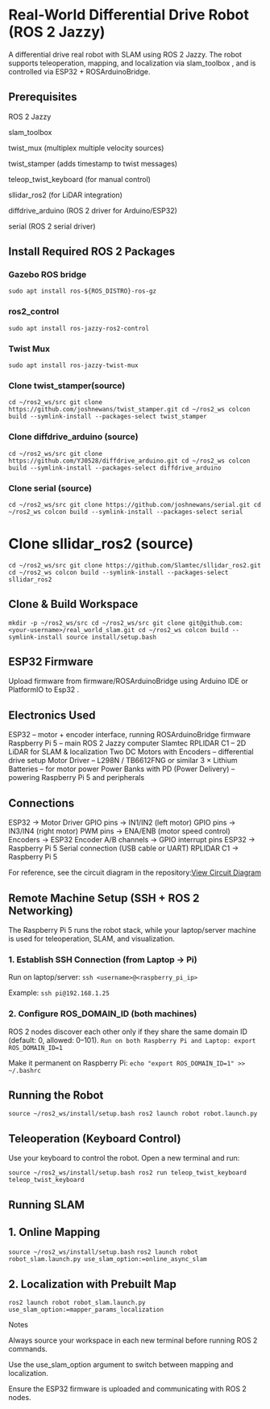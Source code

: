 # Real-World Differential Drive Robot (ROS 2 Jazzy)

A differential drive real robot with SLAM using ROS 2 Jazzy.
The robot supports teleoperation, mapping, and localization via slam_toolbox
, and is controlled via ESP32 + ROSArduinoBridge.

## Prerequisites

ROS 2 Jazzy

slam_toolbox

twist_mux (multiplex multiple velocity sources)

twist_stamper (adds timestamp to twist messages)

teleop_twist_keyboard (for manual control)

sllidar_ros2 (for LiDAR integration)

diffdrive_arduino (ROS 2 driver for Arduino/ESP32)

serial (ROS 2 serial driver)

## Install Required ROS 2 Packages

### Gazebo ROS bridge
`sudo apt install ros-${ROS_DISTRO}-ros-gz`

### ros2_control
`sudo apt install ros-jazzy-ros2-control`

### Twist Mux
`sudo apt install ros-jazzy-twist-mux`

### Clone twist_stamper(source)
`cd ~/ros2_ws/src
git clone https://github.com/joshnewans/twist_stamper.git
cd ~/ros2_ws
colcon build --symlink-install --packages-select twist_stamper`

### Clone diffdrive_arduino (source)
`cd ~/ros2_ws/src
git clone https://github.com/YJ0528/diffdrive_arduino.git
cd ~/ros2_ws
colcon build --symlink-install --packages-select diffdrive_arduino`

### Clone serial (source)
`cd ~/ros2_ws/src
git clone https://github.com/joshnewans/serial.git
cd ~/ros2_ws
colcon build --symlink-install --packages-select serial`

# Clone sllidar_ros2 (source)
`cd ~/ros2_ws/src
git clone https://github.com/Slamtec/sllidar_ros2.git
cd ~/ros2_ws
colcon build --symlink-install --packages-select sllidar_ros2`

## Clone & Build Workspace
`mkdir -p ~/ros2_ws/src
cd ~/ros2_ws/src
git clone git@github.com:<your-username>/real_world_slam.git
cd ~/ros2_ws
colcon build --symlink-install
source install/setup.bash`

## ESP32 Firmware
Upload firmware from firmware/ROSArduinoBridge using Arduino IDE or PlatformIO to Esp32 .

## Electronics Used
ESP32 – motor + encoder interface, running ROSArduinoBridge firmware
Raspberry Pi 5 – main ROS 2 Jazzy computer
Slamtec RPLIDAR C1 – 2D LiDAR for SLAM & localization
Two DC Motors with Encoders – differential drive setup
Motor Driver – L298N / TB6612FNG or similar
3 × Lithium Batteries – for motor power
Power Banks with PD (Power Delivery) – powering Raspberry Pi 5 and peripherals

## Connections

ESP32 → Motor Driver
GPIO pins → IN1/IN2 (left motor)
GPIO pins → IN3/IN4 (right motor)
PWM pins → ENA/ENB (motor speed control)
Encoders → ESP32
Encoder A/B channels → GPIO interrupt pins
ESP32 → Raspberry Pi 5
Serial connection (USB cable or UART)
RPLIDAR C1 → Raspberry Pi 5

For reference, see the circuit diagram in the repository:[View Circuit Diagram](https://github.com/SelvaDinesh2003/ros2-slam-real-robot/blob/main/docs/circuit.png)
## Remote Machine Setup (SSH + ROS 2 Networking)
The Raspberry Pi 5 runs the robot stack, while your laptop/server machine is used for teleoperation, SLAM, and visualization.

### 1. Establish SSH Connection (from Laptop → Pi)
Run on laptop/server:
`ssh <username>@<raspberry_pi_ip>`

Example:
`ssh pi@192.168.1.25`

### 2. Configure ROS_DOMAIN_ID (both machines)
ROS 2 nodes discover each other only if they share the same domain ID (default: 0, allowed: 0–101).
`Run on both Raspberry Pi and Laptop:
export ROS_DOMAIN_ID=1`

Make it permanent on Raspberry Pi:
`echo "export ROS_DOMAIN_ID=1" >> ~/.bashrc`

## Running the Robot

`source ~/ros2_ws/install/setup.bash
ros2 launch robot robot.launch.py`

## Teleoperation (Keyboard Control)
Use your keyboard to control the robot.
Open a new terminal and run:

`source ~/ros2_ws/install/setup.bash
ros2 run teleop_twist_keyboard teleop_twist_keyboard`

## Running SLAM
## 1. Online Mapping

`source ~/ros2_ws/install/setup.bash`
`ros2 launch robot robot_slam.launch.py use_slam_option:=online_async_slam`

## 2. Localization with Prebuilt Map

`ros2 launch robot robot_slam.launch.py use_slam_option:=mapper_params_localization`

Notes

Always source your workspace in each new terminal before running ROS 2 commands.

Use the use_slam_option argument to switch between mapping and localization.

Ensure the ESP32 firmware is uploaded and communicating with ROS 2 nodes.
